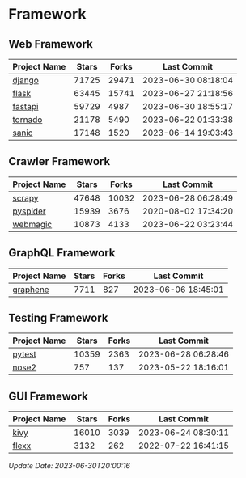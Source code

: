 # Framework

## Web Framework
| Project Name | Stars | Forks | Last Commit |
| ------------ | ----- | ----- | ----------- |
| [django](https://github.com/django/django) | 71725 | 29471 | 2023-06-30 08:18:04 |
| [flask](https://github.com/pallets/flask) | 63445 | 15741 | 2023-06-27 21:18:56 |
| [fastapi](https://github.com/tiangolo/fastapi) | 59729 | 4987 | 2023-06-30 18:55:17 |
| [tornado](https://github.com/tornadoweb/tornado) | 21178 | 5490 | 2023-06-22 01:33:38 |
| [sanic](https://github.com/sanic-org/sanic) | 17148 | 1520 | 2023-06-14 19:03:43 |

## Crawler Framework
| Project Name | Stars | Forks | Last Commit |
| ------------ | ----- | ----- | ----------- |
| [scrapy](https://github.com/scrapy/scrapy) | 47648 | 10032 | 2023-06-28 06:28:49 |
| [pyspider](https://github.com/binux/pyspider) | 15939 | 3676 | 2020-08-02 17:34:20 |
| [webmagic](https://github.com/code4craft/webmagic) | 10873 | 4133 | 2023-06-22 03:23:44 |

## GraphQL Framework
| Project Name | Stars | Forks | Last Commit |
| ------------ | ----- | ----- | ----------- |
| [graphene](https://github.com/graphql-python/graphene) | 7711 | 827 | 2023-06-06 18:45:01 |

## Testing Framework
| Project Name | Stars | Forks | Last Commit |
| ------------ | ----- | ----- | ----------- |
| [pytest](https://github.com/pytest-dev/pytest) | 10359 | 2363 | 2023-06-28 06:28:46 |
| [nose2](https://github.com/nose-devs/nose2) | 757 | 137 | 2023-05-22 18:16:01 |

## GUI Framework
| Project Name | Stars | Forks | Last Commit |
| ------------ | ----- | ----- | ----------- |
| [kivy](https://github.com/kivy/kivy) | 16010 | 3039 | 2023-06-24 08:30:11 |
| [flexx](https://github.com/flexxui/flexx) | 3132 | 262 | 2022-07-22 16:41:15 |

*Update Date: 2023-06-30T20:00:16*